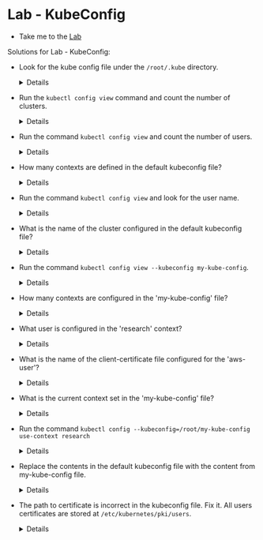 # Lab - KubeConfig

  - Take me to the [Lab](https://kodekloud.com/topic/labs-kubeconfig/)

Solutions for Lab - KubeConfig:


- Look for the kube config file under the `/root/.kube` directory.

  <details>

  ```
  $ ls -l /root/.kube
  ```
  </details>

- Run the `kubectl config view` command and count the number of clusters.

  <details>

  ```
  $ kubectl config view
  ```
  </details>

- Run the command `kubectl config view` and count the number of users.

  <details>

  ```
  $ kubectl config view
  ```
  </details>

- How many contexts are defined in the default kubeconfig file?

  <details>

  ```
  $ kubectl config view
  ```
  </details>

- Run the command `kubectl config view` and look for the user name.

  <details>

  ```
  $ kubectl config view
  ```
  </details>

- What is the name of the cluster configured in the default kubeconfig file?

  <details>

  ```
  $ kubectl config view
  ```
  </details>

- Run the command `kubectl config view --kubeconfig my-kube-config`.

  <details>

  ```
  $ kubectl config view --kubeconfig my-kube-config
  ```
  </details>

- How many contexts are configured in the 'my-kube-config' file?

  <details>

  ```
  $ kubectl config view --kubeconfig my-kube-config
  ```
  </details>

- What user is configured in the 'research' context?

  <details>

  ```
  $ kubectl config view --kubeconfig my-kube-config
  ```
  </details>

- What is the name of the client-certificate file configured for the 'aws-user'?

  <details>

  ```
  $ kubectl config view --kubeconfig my-kube-config
  ```
  </details>

- What is the current context set in the 'my-kube-config' file?

  <details>

  ```
  $ kubectl config view --kubeconfig my-kube-config
  ```
  </details>

- Run the command `kubectl config --kubeconfig=/root/my-kube-config use-context research` 

  <details>

  ```
  $ kubectl config --kubeconfig=/root/my-kube-config use-context research
  ```
  </details>

- Replace the contents in the default kubeconfig file with the content from my-kube-config file.

  <details>

  ```
  $ mv ~/.kube/config ~/.kube/config.bak

  $ cp /root/my-kube-config ~/.kube/config
  ```
  </details>

- The path to certificate is incorrect in the kubeconfig file. Fix it. All users certificates are stored at `/etc/kubernetes/pki/users`.

  <details>
  
  ```
  $ kubectl get pods

  $ ls

  dev-user.crt  dev-user.csr  dev-user.key

  $ vi /root/.kube/config

  $ grep dev-user.crt /root/.kube/config

  client-certificate: /etc/kubernetes/pki/users/dev-user/dev-user.crt

  $ pwd
  
  /etc/kubernetes/pki/users/dev-user

  $ kubectl get pods

  No resources found in default namespace.
  ```
 </details>
